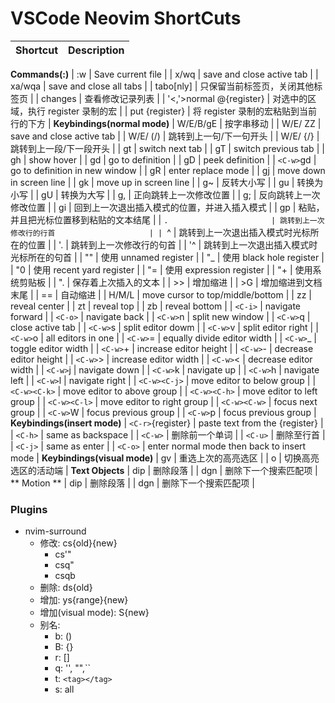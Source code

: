 # VSCode Neovim ShortCuts

| Shortcut | Description |
| -------- | ----------- |
**Commands(:)**
| :w                       | Save current file                            |
| x/wq                     | save and close active tab                    |
| xa/wqa                   | save and close all tabs                      |
| tabo[nly]                | 只保留当前标签页，关闭其他标签页             |
| changes                  | 查看修改记录列表                             |
| '<,'>normal @{register}  | 对选中的区域，执行 register 录制的宏         |
| put {register}           | 将 register 录制的宏粘贴到当前行的下方       |
**Keybindings(normal mode)**
| W/E/B/gE                 | 按字串移动                                   |
| W/E/ ZZ                  | save and close active tab                    |
| W/E/ (/)                 | 跳转到上一句/下一句开头                      |
| W/E/ {/}                 | 跳转到上一段/下一段开头                      |
| gt                       | switch next tab                              |
| gT                       | switch previous tab                          |
| gh                       | show hover                                   |
| gd                       | go to definition                             |
| gD                       | peek definition                              |
| `<C-w>`gd                | go to definition in new window               |
| gR                       | enter replace mode                           |
| gj                       | move down in screen line                     |
| gk                       | move up in screen line                       |
| g~                       | 反转大小写                                   |
| gu                       | 转换为小写                                   |
| gU                       | 转换为大写                                   |
| g,                       | 正向跳转上一次修改位置                       |
| g;                       | 反向跳转上一次修改位置                       |
| gi                       | 回到上一次退出插入模式的位置，并进入插入模式 |
| gp                       | 粘贴，并且把光标位置移到粘贴的文本结尾       |
| `.                       | 跳转到上一次修改行的行首                     |
| `^                       | 跳转到上一次退出插入模式时光标所在的位置     |
| '.                       | 跳转到上一次修改行的句首                     |
| '^                       | 跳转到上一次退出插入模式时光标所在的句首     |
| ""                       | 使用 unnamed register                        |
| "_                       | 使用 black hole register                     |
| "0                       | 使用 recent yard register                    |
| "=                       | 使用 expression register                     |
| "+                       | 使用系统剪贴板                               |
| ".                       | 保存着上次插入的文本                         |
| >>                       | 增加缩进                                     |
| >G                       | 增加缩进到文档末尾                           |
| ==                       | 自动缩进                                     |
| H/M/L                    | move cursor to top/middle/bottom             |
| zz                       | reveal center                                |
| zt                       | reveal top                                   |
| zb                       | reveal bottom                                |
| `<C-i>`                  | navigate forward                             |
| `<C-o>`                  | navigate back                                |
| `<C-w>`n                 | split new window                             |
| `<C-w>`q                 | close active tab                             |
| `<C-w>`s                 | split editor dowm                            |
| `<C-w>`v                 | split editor right                           |
| `<C-w>`o                 | all editors in one                           |
| `<C-w>`=                 | equally divide editor width                  |
| `<C-w>`_                 | toggle editor width                          |
| `<C-w>`+                 | increase editor height                       |
| `<C-w>`-                 | decrease editor height                       |
| `<C-w>`>                 | increase editor width                        |
| `<C-w>`<                 | decrease editor width                        |
| `<C-w>`j                 | navigate down                                |
| `<C-w>`k                 | navigate up                                  |
| `<C-w>`h                 | navigate left                                |
| `<C-w>`l                 | navigate right                               |
| `<C-w><C-j>`             | move editor to below group                   |
| `<C-w><C-k>`             | move editor to above group                   |
| `<C-w><C-h>`             | move editor to left group                    |
| `<C-w><C-l>`             | move editor to right group                   |
| `<C-w><C-w>`             | focus next group                             |
| `<C-w>`W                 | focus previous group                         |
| `<C-w>`p                 | focus previous group                         |
**Keybindings(insert mode)** 
| `<C-r>`{register}        | paste text from the {register}               |
| `<C-h>`                  | same as backspace                            |
| `<C-w>`                  | 删除前一个单词                               |
| `<C-u>`                  | 删除至行首                                   |
| `<C-j>`                  | same as enter                                |
| `<C-o>`                  | enter normal mode then back to insert mode   |
**Keybindings(visual mode)**
| gv                       | 重选上次的高亮选区                           |
| o                        | 切换高亮选区的活动端                         |
**Text Objects**
| dip                      | 删除段落                           |
| dgn                      | 删除下一个搜索匹配项                        |
** Motion **
| dip                      | 删除段落                           |
| dgn                      | 删除下一个搜索匹配项                        |


### Plugins
* nvim-surround
  * 修改: cs{old}{new}
    * cs'"
    * csq"
    * csqb
  * 删除: ds{old}
  * 增加: ys{range}{new}
  * 增加(visual mode): S{new}
  * 别名:
    * b: ()
    * B: {}
    * r: []
    * q: '', "",``
    * t: `<tag></tag>`
    * s: all
